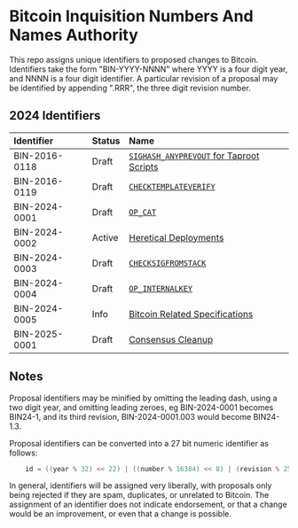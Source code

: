 # Bitcoin Inquisition Numbers And Names Authority

This repo assigns unique identifiers to proposed changes to Bitcoin.
Identifiers take the form "BIN-YYYY-NNNN" where YYYY is a four digit year,
and NNNN is a four digit identifier. A particular revision of a proposal
may be identified by appending ".RRR", the three digit revision number.

## 2024 Identifiers

| Identifier    | Status     | Name
|:--------------|:-----------|:-----
| BIN-2016-0118 | Draft      | [`SIGHASH_ANYPREVOUT` for Taproot Scripts](2016/BIN-2016-0118.md)
| BIN-2016-0119 | Draft      | [`CHECKTEMPLATEVERIFY`](2016/BIN-2016-0119.md)
| BIN-2024-0001 | Draft      | [`OP_CAT`](2024/BIN-2024-0001.md)
| BIN-2024-0002 | Active     | [Heretical Deployments](2024/BIN-2024-0002.md)
| BIN-2024-0003 | Draft      | [`CHECKSIGFROMSTACK`](2024/BIN-2024-0003.md)
| BIN-2024-0004 | Draft      | [`OP_INTERNALKEY`](2024/BIN-2024-0004.md)
| BIN-2024-0005 | Info       | [Bitcoin Related Specifications](2024/BIN-2024-0005.md)
| BIN-2025-0001 | Draft      | [Consensus Cleanup](2025/BIN-2025-0001.md)

## Notes

Proposal identifiers may be minified by omitting the leading dash, using a two digit year, and omitting leading zeroes, eg BIN-2024-0001 becomes BIN24-1, and its third revision, BIN-2024-0001.003 would become BIN24-1.3.

Proposal identifiers can be converted into a 27 bit numeric identifier as follows:

```c
    id = ((year % 32) << 22) | ((number % 16384) << 8) | (revision % 256)
```

In general, identifiers will be assigned very liberally, with proposals
only being rejected if they are spam, duplicates, or unrelated to
Bitcoin. The assignment of an identifier does not indicate endorsement, or
that a change would be an improvement, or even that a change is possible.
